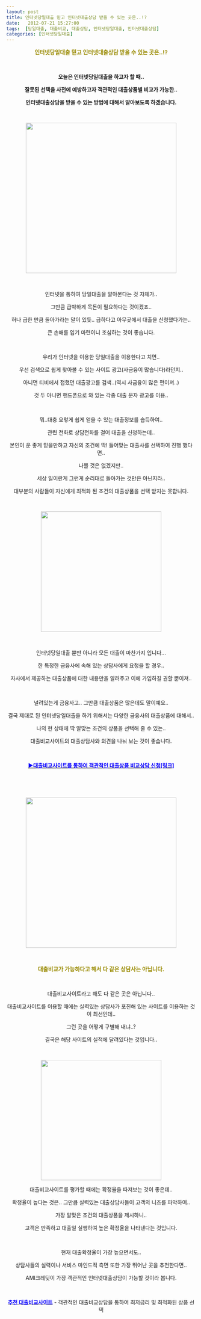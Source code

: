 ```yaml
---
layout: post
title: 인터넷당일대출 믿고 인터넷대출상담 받을 수 있는 곳은..!?
date:   2012-07-21 15:27:00
tags:  [당일대출, 대출비교, 대출상담, 인터넷당일대출, 인터넷대출상담]
categories: [인터넷당일대출]
---
```



<p style="text-align: center;"><strong><span style="color: rgb(153, 138, 0); font-size: 11pt;">인터넷당일대출</span><span style="color: rgb(153, 138, 0); font-size: 11pt;"> 믿고 인터넷대출상담 받을 수 있는 곳은..!?</span></strong></p><p style="text-align: center;"><strong></strong>&nbsp;</p><p style="text-align: center;"><strong>오늘은 인터넷당일대출을 하고자 할 때..</strong></p><p style="text-align: center;"><strong>잘못된 선택을 사전에 예방하고자 객관적인 대출상품별 비교가 가능한..</strong></p><p style="text-align: center;"><strong>인터넷대출상담을 받을 수 있는 방법에 대해서 알아보도록 하겠습니다.</strong></p><p style="text-align: center;">&nbsp;</p><p style="text-align: center; clear: none; float: none;"><span class="imageblock" style="width: 400px; height: auto; display: inline-block; max-width: 100%;"><img width="400" height="266" style="height: auto; cursor: pointer; max-width: 100%;" src="https://t1.daumcdn.net/cfile/tistory/17402833500E3F5237" filename="인터넷당일대출.jpg" filemime="image/jpeg"></span></p><p style="text-align: center;">&nbsp;</p><p style="text-align: center;">인터넷을 통하여 당일대출을 알아본다는 것 자체가..</p><p style="text-align: center;">그만큼 급박하게 목돈이 필요하다는 것이겠죠..</p><p style="text-align: center;">허나 급한 만큼 돌아가라는 말이 있듯.. 급하다고 아무곳에서 대출을 신청했다가는..</p><p style="text-align: center;">큰 손해를 입기 마련이니 조심하는 것이 좋습니다.</p><p style="text-align: center;">&nbsp;</p><p style="text-align: center;">우리가 인터넷을 이용한 당일대출을 이용한다고 치면..</p><p style="text-align: center;">우선 검색으로 쉽게 찾아볼 수 있는 사이트 광고(사금융이 많습니다)라던지..</p><p style="text-align: center;">아니면 티비에서 접했던 대출광고를 검색..(역시 사금융이 많은 편이져..)</p><p style="text-align: center;">것 두 아니면 핸드폰으로 와 있는 각종 대출 문자 광고를 이용..</p><p style="text-align: center;">&nbsp;</p><p style="text-align: center;">뭐..대충 요렇게 쉽게 얻을 수 있는 대출정보를 습득하여..</p><p style="text-align: center;">관련 전화로 상담전화를 걸어 대출을 신청하는데..</p><p style="text-align: center;">본인이 운 좋게 믿을만하고 자신의 조건에 딱! 들어맞는 대출사를 선택하여 진행 했다면..</p><p style="text-align: center;">나쁠 것은 없겠지만..</p><p style="text-align: center;">세상 일이란게 그런게 순리대로 돌아가는 것만은 아닌지라..</p><p style="text-align: center;">대부분의 사람들이 자신에게 최적화 된 조건의 대출상품을 선택 받지는 못합니다.</p><p style="text-align: center;">&nbsp;</p><p style="text-align: center; clear: none; float: none;"><span class="imageblock" style="width: 320px; height: auto; display: inline-block; max-width: 100%;"><img width="320" height="225" style="height: auto; cursor: pointer; max-width: 100%;" src="https://t1.daumcdn.net/cfile/tistory/1857463B500E3F8E06" filename="인터넷대출상담.jpg" filemime="image/jpeg"></span></p><p style="text-align: center;">&nbsp;</p><p style="text-align: center;">인터넷당일대출 뿐만 아니라 모든 대출이 마찬가지 입니다...</p><p style="text-align: center;">한 특정한 금융사에 속해 있는 상담사에게 요청을 할 경우..</p><p style="text-align: center;">자사에서 제공하는 대출상품에 대한 내용만을 알려주고 이에 가입하길 권할 뿐이져..</p><p style="text-align: center;">&nbsp;</p><p style="text-align: center;">널려있는게 금융사고.. 그만큼 대출상품은 많은데도 말이예요..</p><p style="text-align: center;">결국 제대로 된 인터넷당일대출을 하기 위해서는 다양한 금융사의 대출상품에 대해서..</p><p style="text-align: center;">나의 현 상태에 딱 알맞는 조건의 상품을 선택해 줄 수 있는..</p><p style="text-align: center;">대출비교사이트의 대출상담사와 의견을 나눠 보는 것이 좋습니다.</p><p style="text-align: center;">&nbsp;</p><p style="text-align: center;"><strong><span style="color: rgb(9, 0, 255);"></span><a class="tx-link" href="https://search.leevra.com/search.leevra.com?q=%EB%8B%B9%EC%9D%BC%EB%8C%80%EC%B6%9C" target="_self"><span style="color: rgb(9, 0, 255);">▶대</span></a><a class="tx-link" href="https://search.leevra.com/search.leevra.com?q=%EB%8C%80%EC%B6%9C%EB%B9%84%EA%B5%90" target="_blank"><span style="color: rgb(9, 0, 255);">출비교사이트를 통하여 객관적인 대출상품 비교상담 신청[링크]</span></a></strong></p><p style="text-align: center;">&nbsp;</p><p style="text-align: center;">&nbsp;</p><p style="text-align: center; clear: none; float: none;"><span class="imageblock" style="width: 400px; height: auto; display: inline-block; max-width: 100%;"><img width="400" height="266" style="height: auto; cursor: pointer; max-width: 100%;" src="https://t1.daumcdn.net/cfile/tistory/11712C35500E3FD013" filename="대출상품 비교상담.jpg" filemime="image/jpeg"></span></p><p style="text-align: center;"></p><p style="text-align: center;">&nbsp;</p><p style="text-align: center;"><strong><span style="color: rgb(153, 138, 0); font-size: 11pt;">대출비교가 가능하다고 해서 다 같은 상담사는 아닙니다.</span></strong></p><p style="text-align: center;">&nbsp;</p><p style="text-align: center;">대출비교사이트라고 해도 다 같은 곳은 아닙니다..</p><p style="text-align: center;">대출비교사이트를 이용할 때에는 실력있는 상담사가 포진해 있는 사이트를 이용하는 것이 최선인데..</p><p style="text-align: center;">그런 곳을 어떻게 구별해 내냐..?</p><p style="text-align: center;">결국은 해당 사이트의 실적에 달려있다는 것입니다..</p><p style="text-align: center;">&nbsp;</p><p style="text-align: center; clear: none; float: none;"><span class="imageblock" style="width: 320px; height: auto; display: inline-block; max-width: 100%;"><img width="320" height="179" style="height: auto; cursor: pointer; max-width: 100%;" src="https://t1.daumcdn.net/cfile/tistory/1656543A500E401B26" filename="대출상담.jpg" filemime="image/jpeg"></span></p><p style="text-align: center;"></p><p style="text-align: center;">대출비교사이트를 평가할 때에는 확정율을 따져보는 것이 좋은데..</p><p style="text-align: center;">확정율이 높다는 것은.. 그만큼 실력있는 대출상담사들이 고객의 니즈를 파악하여..</p><p style="text-align: center;">가장 알맞은 조건의 대출상품을 제시하니..</p><p style="text-align: center;">고객은 만족하고 대출일 실행하여 높은 확정율을 나타낸다는 것입니다.</p><p style="text-align: center;">&nbsp;</p><p style="text-align: center;">현재 대출확정율이 가장 높으면서도..</p><p style="text-align: center;">상담사들의 실력이나 서비스 마인드적 측면 또한 가장 뛰어난 곳을 추천한다면..</p><p style="text-align: center;">AMI크레딧이 가장 객관적인 인터넷대출상담이 가능할 것이라 봅니다.</p><p style="text-align: center;">&nbsp;</p><p style="text-align: center;"><strong><span style="color: rgb(9, 0, 255);"></span><a class="tx-link" href="https://search.leevra.com/search.leevra.com?q=%EB%8C%80%EC%B6%9C%EB%B9%84%EA%B5%90" target="_self"><span style="color: rgb(9, 0, 255);">추천 대출비교사이트</span></a></strong> - 객관적인 대출비교상담을 통하여 최저금리 및 최적화된 상품 선택<br></p>